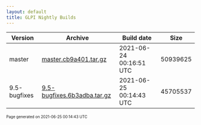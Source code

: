 ```yaml
---
layout: default
title: GLPI Nightly Builds
---
```


Version|Archive|Build date|Size
---|---|---|---
master|[master.cb9a401.tar.gz](master.cb9a401.tar.gz)|2021-06-24 00:16:51 UTC|50939625
9.5-bugfixes|[9.5-bugfixes.6b3adba.tar.gz](9.5-bugfixes.6b3adba.tar.gz)|2021-06-25 00:14:43 UTC|45705537

<font size="1">Page generated on 2021-06-25 00:14:43 UTC</font>

